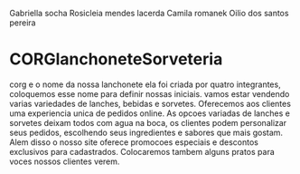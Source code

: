 Gabriella socha
Rosicleia mendes lacerda
Camila romanek
Oilio dos santos pereira
# CORGlanchoneteSorveteria
corg e o nome da nossa lanchonete ela foi criada por quatro integrantes, coloquemos esse nome para definir nossas iniciais.
    vamos estar vendendo varias variedades de lanches, bebidas e sorvetes. Oferecemos aos clientes uma experiencia unica de pedidos online. As opcoes variadas de lanches e sorvetes deixam todos com agua na boca, os clientes podem personalizar seus pedidos, escolhendo seus ingredientes e sabores que mais gostam. Alem disso o nosso site oferece promocoes especiais e descontos exclusivos para cadastrados.
    Colocaremos tambem alguns pratos para voces nossos clientes verem.
